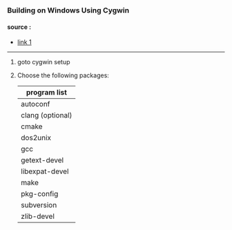 ### Building on Windows Using Cygwin
#### source : 
* [link 1][1]
_______
1. goto cygwin setup 
2. Choose the following packages: 

   program list | 
   |--- | 
   autoconf |
   clang (optional) |
   cmake |
   dos2unix |
   gcc |
   getext-devel |
   libexpat-devel |
   make |
   pkg-config |
   subversion |
   zlib-devel |
   
[1]: http://dev.exiv2.org/projects/exiv2/wiki/Building_on_Windows_Using_Cygwin
